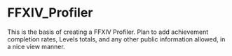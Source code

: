 # FFXIV_Profiler

This is the basis of creating a FFXIV Profiler.
Plan to add achievement completion rates, Levels totals, and any other public information allowed, in a nice view manner. 
